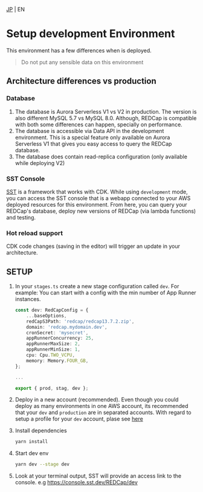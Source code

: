 [JP](../ja/devenv.md) | EN

# Setup development Environment

This environment has a few differences when is deployed.

> Do not put any sensible data on this environment

## Architecture differences vs production

### Database

1. The database is Aurora Serverless V1 vs V2 in production. The version is also different MySQL 5.7 vs MySQL 8.0. Although, REDCap is compatible with both some differences can happen, specially on performance.
2. The database is accessible via Data API in the development environment. This is a special feature only available on Aurora Serverless V1 that gives you easy access to query the REDCap database.
3. The database does contain read-replica configuration (only available while deploying V2)

### SST Console

[SST](https://docs.sst.dev/learn) is a framework that works with CDK. While using `development` mode, you can access the SST console that is a webapp connected to your AWS deployed resources for this environment. From here, you can query your REDCap's database, deploy new versions of REDCap (via lambda functions) and testing.

### Hot reload support

CDK code changes (saving in the editor) will trigger an update in your architecture.

## SETUP

1. In your `stages.ts` create a new stage configuration called `dev`. For example: You can start with a config with the min number of App Runner instances.

   ```ts
   const dev: RedCapConfig = {
       ...baseOptions,
       redCapS3Path: 'redcap/redcap13.7.2.zip',
       domain: 'redcap.mydomain.dev',
       cronSecret: 'mysecret',
       appRunnerConcurrency: 25,
       appRunnerMaxSize: 2,
       appRunnerMinSize: 1,
       cpu: Cpu.TWO_VCPU,
       memory: Memory.FOUR_GB,
   };

   ...

   export { prod, stag, dev };
   ```

2. Deploy in a new account (recommended). Even though you could deploy as many environments in one AWS account, its recommended that your `dev` and `production` are in separated accounts. With regard to setup a profile for your `dev` account, plase see [here](https://docs.aws.amazon.com/cli/latest/userguide/cli-configure-files.html)

3. Install dependencies

   ```sh
   yarn install
   ```

4. Start dev env

   ```sh
   yarn dev --stage dev
   ```

5. Look at your terminal output, SST will provide an access link to the console. e.g <https://console.sst.dev/REDCap/dev>
